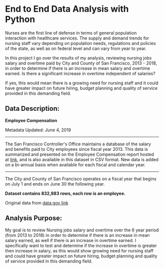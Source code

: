 # End to End Data Analysis with Python
Nurses are the first line of defense in terms of general population interaction with healthcare services. The supply and demand trends for nursing staff vary depending on population needs, regulations and policies of the state, as well as on federal level and can vary from year to year.

In this project I go over the results of my analysis, reviewing nursing jobs salary and overtime paid by City and County of San Francisco, 2013 - 2018, in order to determine if there is an increase in mean salary and overtime earned. Is there a significant increase in overtime independent of salaries?

If yes, this would mean there is a growing need for nursing staff and it could have greater impact on future hiring, budget planning and quality of service provided in this demanding field.

## Data Description:

**Employee Compensation**

Metadata Updated: June 4, 2019 

---

The San Francisco Controller's Office maintains a database of the salary and benefits paid to City employees since fiscal year 2013. This data is summarized and presented on the Employee Compensation report hosted at [link](http://openbook.sfgov.org), and is also available in this dataset in CSV format. New data is added on a bi-annual basis when available for each fiscal and calendar year. 


---


The City and County of San Francisco operates on a fiscal year that begins on July 1 and ends on June 30 the following year.

**Dataset contains 832,883 rows, each row is an employee.**

Original data from [data.gov link](https://catalog.data.gov/dataset/employee-compensation-53987)

## Analysis Purpose:

My goal is to review Nursing jobs salary and overtime over the 6 year period (from 2013 to 2018) in order to determine if there is an increase in mean salary earned, as well if there is an increase in overtime earned. I specifically want to test and determine if the increase in overtime is greater then increase in salary, as this would show growing need for nursing staff and could have greater impact on future hiring, budget planning and quality of service provided in this demanding field.
